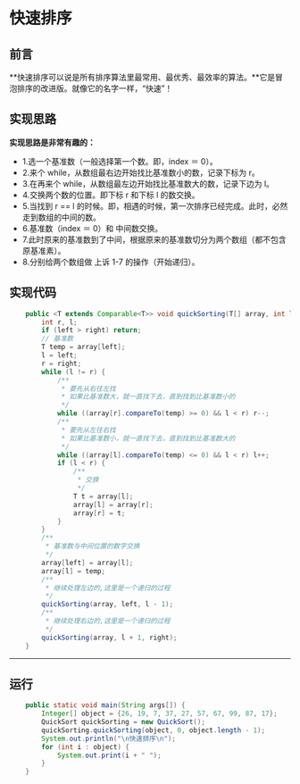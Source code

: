快速排序
==


## 前言

**快速排序可以说是所有排序算法里最常用、最优秀、最效率的算法。**它是冒泡排序的改进版。就像它的名字一样，“快速”！



## 实现思路

**实现思路是非常有趣的：**
- 1.选一个基准数（一般选择第一个数。即，index ＝ 0）。
- 2.来个 while，从数组最右边开始找比基准数小的数，记录下标为 r。
- 3.在再来个 while，从数组最左边开始找比基准数大的数，记录下边为 l。
- 4.交换两个数的位置。即下标 r 和下标 l 的数交换。
- 5.当找到 r == l 的时候。即，相遇的时候，第一次排序已经完成。此时，必然走到数组的中间的数。
- 6.基准数（index ＝ 0）和 中间数交换。
- 7.此时原来的基准数到了中间，根据原来的基准数切分为两个数组（都不包含原基准素）。
- 8.分别给两个数组做 上诉 1-7 的操作（开始递归）。



## 实现代码

```Java
    public <T extends Comparable<T>> void quickSorting(T[] array, int left, int right) {
        int r, l;
        if (left > right) return;
        // 基准数
        T temp = array[left];
        l = left;
        r = right;
        while (l != r) {
            /**
             * 要先从右往左找
             * 如果比基准数大，就一直找下去，直到找到比基准数小的
             */
            while ((array[r].compareTo(temp) >= 0) && l < r) r--;
            /**
             * 要先从左往右找
             * 如果比基准数小，就一直找下去，直到找到比基准数大的
             */
            while ((array[l].compareTo(temp) <= 0) && l < r) l++;
            if (l < r) {
                /**
                 * 交换
                 */
                T t = array[l];
                array[l] = array[r];
                array[r] = t;
            }
        }
        /**
         * 基准数与中间位置的数字交换
         */
        array[left] = array[l];
        array[l] = temp;
        /**
         * 继续处理左边的,这里是一个递归的过程
         */
        quickSorting(array, left, l - 1);
        /**
         * 继续处理右边的,这里是一个递归的过程
         */
        quickSorting(array, l + 1, right);
    }
```

---

## 运行

```Java
    public static void main(String args[]) {
        Integer[] object = {26, 19, 7, 37, 27, 57, 67, 99, 87, 17};
        QuickSort quickSorting = new QuickSort();
        quickSorting.quickSorting(object, 0, object.length - 1);
        System.out.println("\n快速排序\n");
        for (int i : object) {
            System.out.print(i + " ");
        }
    } 
```

